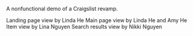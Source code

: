 A nonfunctional demo of a Craigslist revamp.

Landing page view by Linda He
Main page view by Linda He and Amy He
Item view by Lina Nguyen
Search results view by Nikki Nguyen
